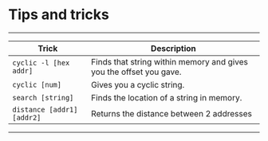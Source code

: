 # Tips and tricks
---
| Trick                      | Description                                                        |
| -------------------------- | ------------------------------------------------------------------ |
| `cyclic -l [hex addr]`     | Finds that string within memory and gives you the offset you gave. |
| `cyclic [num]`             | Gives you a cyclic string.                                         |
| `search [string]`          | Finds the location of a string in memory.                          |
| `distance [addr1] [addr2]` | Returns the distance between 2 addresses                           |

---